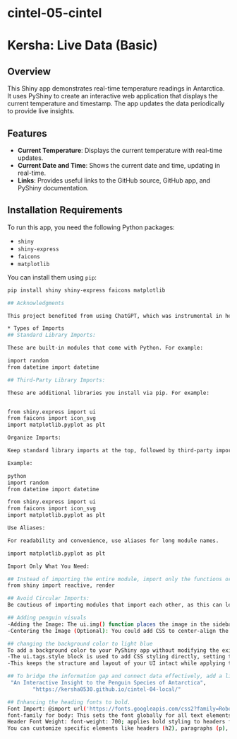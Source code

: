 # cintel-05-cintel
# Kersha: Live Data (Basic)

## Overview
This Shiny app demonstrates real-time temperature readings in Antarctica. It uses PyShiny to create an interactive web application that displays the current temperature and timestamp. The app updates the data periodically to provide live insights.

## Features
- **Current Temperature**: Displays the current temperature with real-time updates.
- **Current Date and Time**: Shows the current date and time, updating in real-time.
- **Links**: Provides useful links to the GitHub source, GitHub app, and PyShiny documentation.

## Installation Requirements
To run this app, you need the following Python packages:
- `shiny`
- `shiny-express`
- `faicons`
- `matplotlib`

You can install them using `pip`:
```sh
pip install shiny shiny-express faicons matplotlib

## Acknowledgments

This project benefited from using ChatGPT, which was instrumental in helping solve challenges related to UI design, font integration, and dynamic data handling in the app.

* Types of Imports
## Standard Library Imports:

These are built-in modules that come with Python. For example:

import random
from datetime import datetime

## Third-Party Library Imports:

These are additional libraries you install via pip. For example:


from shiny.express import ui
from faicons import icon_svg
import matplotlib.pyplot as plt

Organize Imports:

Keep standard library imports at the top, followed by third-party imports, and then your own modules.

Example:

python
import random
from datetime import datetime

from shiny.express import ui
from faicons import icon_svg
import matplotlib.pyplot as plt

Use Aliases:

For readability and convenience, use aliases for long module names.

import matplotlib.pyplot as plt

Import Only What You Need:

## Instead of importing the entire module, import only the functions or classes you need.
from shiny import reactive, render

## Avoid Circular Imports:
Be cautious of importing modules that import each other, as this can lead to errors.

## Adding penguin visuals
-Adding the Image: The ui.img() function places the image in the sidebar with src pointing to the image URL or a local file path. Adjust the width to control the size, and you can add more styling with CSS (e.g., .center-img to center the image).
-Centering the Image (Optional): You could add CSS to center-align the image within the sidebar by adding .center-img { display: block; margin: auto; } to the CSS in ui.tags.style.

## changing the background color to light blue
To add a background color to your PyShiny app without modifying the existing ui.page_opts configuration or the interface structure, you can use ui.tags.style to add CSS directly within your app
-The ui.tags.style block is used to add CSS styling directly, setting the background-color for the entire body of the app.
-This keeps the structure and layout of your UI intact while applying the style.

## To bridge the information gap and connect data effectively, add a link to the interactive web app developed in Cintel-04-local.
 "An Interactive Insight to the Penguin Species of Antarctica",
        "https://kersha0530.github.io/cintel-04-local/"

## Enhancing the heading fonts to bold.
Font Import: @import url('https://fonts.googleapis.com/css2?family=Roboto:wght@400;700&display=swap'); imports the "Roboto" font. You can replace Roboto with any other font from Google Fonts.
font-family for body: This sets the font globally for all text elements within body.
Header Font Weight: font-weight: 700; applies bold styling to headers for better emphasis.
You can customize specific elements like headers (h2), paragraphs (p), or sidebar text by targeting those tags or classes within the CSS block.
